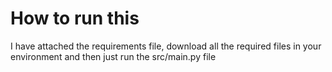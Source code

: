 # How to run this
I have attached the requirements file, download all the required files in your environment and then just run the src/main.py file